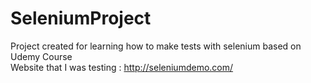 # SeleniumProject
Project created for learning how to make tests with selenium based on Udemy Course<br>
Website that I was testing : http://seleniumdemo.com/
